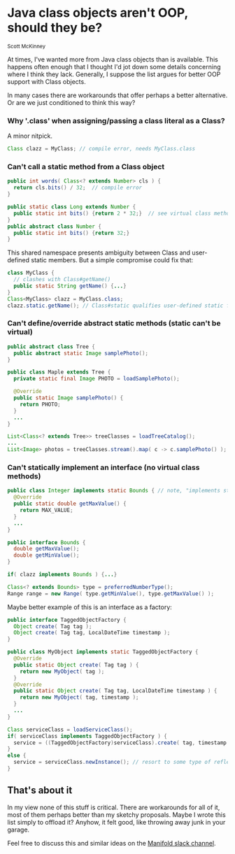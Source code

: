 # Java class objects aren't OOP, should they be?

<small>Scott McKinney</small>
<br>

At times, I've wanted more from Java class objects than is available. This happens often enough that I thought I'd
jot down some details concerning where I think they lack. Generally, I suppose the list argues for better OOP support
with Class objects.

In many cases there are workarounds that offer perhaps a better alternative. Or are we just conditioned to think this
way?

### Why '.class' when assigning/passing a class literal as a Class?
A minor nitpick.                                                            
```java
Class clazz = MyClass; // compile error, needs MyClass.class
```

### Can't call a static method from a Class object
     
```java
public int words( Class<? extends Number> cls ) {
  return cls.bits() / 32;  // compile error
}

public static class Long extends Number {
  public static int bits() {return 2 * 32;}  // see virtual class methods below
}
public abstract class Number {
  public static int bits() {return 32;}
}
``` 
This shared namespace presents ambiguity between Class and user-defined static members. But a
simple compromise could fix that:

```java
class MyClass {
  // clashes with Class#getName()
  public static String getName() {...}
}
Class<MyClass> clazz = MyClass.class;
clazz.static.getName(); // Class#static qualifies user-defined static features
```
### Can't define/override abstract static methods (static can't be virtual)

```java
public abstract class Tree {
  public abstract static Image samplePhoto();    
}

public class Maple extends Tree {
  private static final Image PHOTO = loadSamplePhoto();

  @Override
  public static Image samplePhoto() {
    return PHOTO;
  }
  ...
}

List<Class<? extends Tree>> treeClasses = loadTreeCatalog();
...
List<Image> photos = treeClasses.stream().map( c -> c.samplePhoto() );
```

### Can't statically implement an interface (no virtual class methods)
```java
public class Integer implements static Bounds { // note, "implements static"
  @Override
  public static double getMaxValue() {
    return MAX_VALUE;
  }
  ...
}

public interface Bounds {
  double getMaxValue();
  double getMinValue();
}

if( clazz implements Bounds ) {...}

Class<? extends Bounds> type = preferredNumberType();
Range range = new Range( type.getMinValue(), type.getMaxValue() );
```
Maybe better example of this is an interface as a factory:

```java
public interface TaggedObjectFactory {
  Object create( Tag tag );
  Object create( Tag tag, LocalDateTime timestamp );
}

public class MyObject implements static TaggedObjectFactory {
  @Override
  public static Object create( Tag tag ) {
    return new MyObject( tag );
  }
  @Override
  public static Object create( Tag tag, LocalDateTime timestamp ) {
    return new MyObject( tag, timestamp );
  }
  ...
}

Class serviceClass = loadServiceClass();
if( serviceClass implements TaggedObjectFactory ) {
  service = ((TaggedObjectFactory)serviceClass).create( tag, timestamp );
}
else {
  service = serviceClass.newInstance(); // resort to some type of reflective construction
}
```

## That's about it
In my view none of this stuff is critical. There are workarounds for all of it, most of them perhaps better than my
sketchy proposals. Maybe I wrote this list simply to offload it? Anyhow, it felt good, like throwing away junk in your
garage.

Feel free to discuss this and similar ideas on the [Manifold slack channel](https://join.slack.com/t/manifold-group/shared_invite/zt-e0bq8xtu-93ASQa~a8qe0KDhOoD6Bgg).